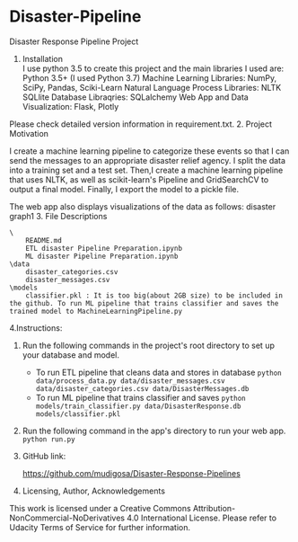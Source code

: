 # Disaster-Pipeline
Disaster Response Pipeline Project 

1. Installation  
I use python 3.5 to create this project and the main libraries I used are:     
    Python 3.5+ (I used Python 3.7)
    Machine Learning Libraries: NumPy, SciPy, Pandas, Sciki-Learn
    Natural Language Process Libraries: NLTK
    SQLlite Database Libraqries: SQLalchemy
    Web App and Data Visualization: Flask, Plotly

Please check detailed version information in requirement.txt.
2. Project Motivation

I create a machine learning pipeline to categorize these events so that I can send the messages to an appropriate disaster relief agency. I split the data into a training set and a test set. Then,I create a machine learning pipeline that uses NLTK, as well as scikit-learn's Pipeline and GridSearchCV to output a final model. Finally, I export the model to a pickle file.

 The web app also displays visualizations of the data as follows: disaster graph1
3. File Descriptions

    \
        README.md
        ETL disaster Pipeline Preparation.ipynb
        ML disaster Pipeline Preparation.ipynb
    \data
        disaster_categories.csv
        disaster_messages.csv
    \models
        classifier.pkl : It is too big(about 2GB size) to be included in the github. To run ML pipeline that trains classifier and saves the trained model to MachineLearningPipeline.py

4.Instructions:

 1. Run the following commands in the project's root directory to set up your database and model.

     - To run ETL pipeline that cleans data and stores in database
         `python data/process_data.py data/disaster_messages.csv data/disaster_categories.csv data/DisasterMessages.db`
     - To run ML pipeline that trains classifier and saves
         `python models/train_classifier.py data/DisasterResponse.db models/classifier.pkl`

 2. Run the following command in the app's directory to run your web app.
     `python run.py`

5. GitHub link:

    https://github.com/mudigosa/Disaster-Response-Pipelines

6. Licensing, Author, Acknowledgements

This work is licensed under a Creative Commons Attribution-NonCommercial-NoDerivatives 4.0 International License. Please refer to Udacity Terms of Service for further information.
